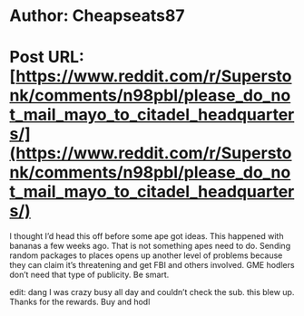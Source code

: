 # Author: Cheapseats87
# Post URL: [https://www.reddit.com/r/Superstonk/comments/n98pbl/please_do_not_mail_mayo_to_citadel_headquarters/](https://www.reddit.com/r/Superstonk/comments/n98pbl/please_do_not_mail_mayo_to_citadel_headquarters/)


I thought I’d head this off before some ape got ideas. This happened with bananas a few weeks ago. That is not something apes need to do. Sending random packages to places opens up another level of problems because they can claim it’s threatening and get FBI and others involved.  GME  hodlers don’t need that type of publicity. Be smart.

edit: dang I was crazy busy all day and couldn’t check the sub. this blew up. Thanks for the rewards. Buy and hodl